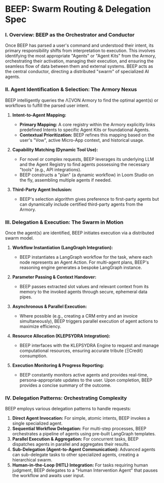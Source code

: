 # BEEP: Swarm Routing & Delegation Spec

### I. Overview: BEEP as the Orchestrator and Conductor

Once BEEP has parsed a user's command and understood their intent, its primary responsibility shifts from interpretation to execution. This involves identifying the most appropriate "Agents" or "Agent Kits" from the Armory, orchestrating their activation, managing their execution, and ensuring the seamless flow of data between them and external systems. BEEP acts as the central conductor, directing a distributed "swarm" of specialized AI agents.

### II. Agent Identification & Selection: The Armory Nexus

BEEP intelligently queries the ΛΞVON Armory to find the optimal agent(s) or workflows to fulfill the parsed user intent.

1.  **Intent-to-Agent Mapping:**
    * **Primary Mapping:** A core registry within the Armory explicitly links predefined Intents to specific Agent Kits or foundational Agents.
    * **Contextual Prioritization:** BEEP refines this mapping based on the user's "Vow", active Micro-App context, and historical usage.

2.  **Capability Matching (Dynamic Tool Use):**
    * For novel or complex requests, BEEP leverages its underlying LLM and the Agent Registry to find agents possessing the necessary "tools" (e.g., API integrations).
    * BEEP constructs a "plan" (a dynamic workflow) in Loom Studio on the fly, assembling multiple agents if needed.

3.  **Third-Party Agent Inclusion:**
    * BEEP's selection algorithm gives preference to first-party agents but can dynamically include certified third-party agents from the Armory.

### III. Delegation & Execution: The Swarm in Motion

Once the agent(s) are identified, BEEP initiates execution via a distributed swarm model.

1.  **Workflow Instantiation (LangGraph Integration):**
    * BEEP instantiates a LangGraph workflow for the task, where each node represents an Agent Action. For multi-agent plans, BEEP's reasoning engine generates a bespoke LangGraph instance.

2.  **Parameter Passing & Context Handover:**
    * BEEP passes extracted slot values and relevant context from its memory to the invoked agents through secure, ephemeral data pipes.

3.  **Asynchronous & Parallel Execution:**
    * Where possible (e.g., creating a CRM entry and an invoice simultaneously), BEEP triggers parallel execution of agent actions to maximize efficiency.

4.  **Resource Allocation (KLEPSYDRA Integration):**
    * BEEP interfaces with the KLEPSYDRA Engine to request and manage computational resources, ensuring accurate tribute (ΞCredit) consumption.

5.  **Execution Monitoring & Progress Reporting:**
    * BEEP constantly monitors active agents and provides real-time, persona-appropriate updates to the user. Upon completion, BEEP provides a concise summary of the outcome.

### IV. Delegation Patterns: Orchestrating Complexity

BEEP employs various delegation patterns to handle requests:

1.  **Direct Agent Invocation:** For simple, atomic intents, BEEP invokes a single specialized agent.
2.  **Sequential Workflow Delegation:** For multi-step processes, BEEP orchestrates a pipeline of agents using pre-built LangGraph templates.
3.  **Parallel Execution & Aggregation:** For concurrent tasks, BEEP dispatches agents in parallel and aggregates their results.
4.  **Sub-Delegation (Agent-to-Agent Communication):** Advanced agents can sub-delegate tasks to other specialized agents, creating a hierarchical swarm.
5.  **Human-in-the-Loop (HITL) Integration:** For tasks requiring human judgment, BEEP delegates to a "Human Intervention Agent" that pauses the workflow and awaits user input.
